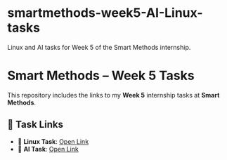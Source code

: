 # smartmethods-week5-AI-Linux-tasks
Linux and AI tasks for Week 5 of the Smart Methods internship.

# Smart Methods – Week 5 Tasks

This repository includes the links to my **Week 5** internship tasks at **Smart Methods**.

## 🔗 Task Links

- 🐧 **Linux Task**: [Open Link](https://github.com/KhalidSAlharthy/linux-file-permissions/tree/main)
- 🤖 **AI Task**: [Open Link](https://github.com/KhalidSAlharthy/-ROS-2-Turtlesim-Manipulation/tree/main)
